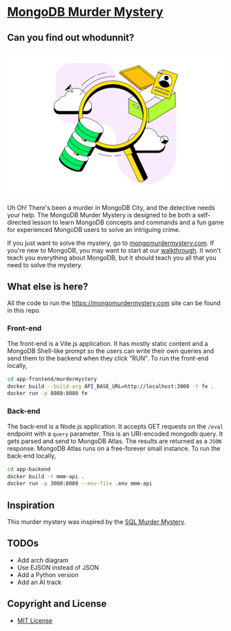 # [MongoDB Murder Mystery](https://mongomurdermystery.com)

## Can you find out whodunnit?

![Description of image](./app-frontend/murdermystery/src/assets/mdb-search.png)

Uh Oh! There's been a murder in MongoDB City, and the detective needs your help.  The MongoDB Murder Mystery is designed to be both a self-directed lesson to learn MongoDB concepts and commands and a fun game for experienced MongoDB users to solve an intriguing crime.

If you just want to solve the mystery, go to [mongomurdermystery.com](https://mongomurdermystery.com). If you're new to MongoDB, you may want to start at our [walkthrough](https://mongomurdermystery.com/walkthrough). It won't teach you everything about MongoDB, but it should teach you all that you need to solve the mystery.

## What else is here?

All the code to run the https://mongomurdermystery.com site can be found in this repo.

### Front-end

The front-end is a Vite.js application. It has mostly static content and a MongoDB Shell-like prompt so the users can write their own queries and send them to the backend when they click "RUN". To run the front-end locally,

```bash
cd app-frontend/murdermystery
docker build --build-arg API_BASE_URL=http://localhost:3000 -t fe .
docker run -p 8080:8080 fe
```

### Back-end

The back-end is a Node.js application. It accepts GET requests on the  `/eval` endpoint with a `query` parameter. This is an URI-encoded mongodb query. It gets parsed and send to MongoDB Atlas. The results are returned as a `JSON` response. MongoDB Atlas runs on a free-forever small instance. To run the back-end locally,

```bash
cd app-backend
docker build -t mmm-api .
docker run -p 3000:8080 --env-file .env mmm-api
```

## Inspiration

This murder mystery was inspired by the [SQL Murder Mystery](https://github.com/NUKnightLab/sql-mysteries).

## TODOs

- Add arch diagram
- Use EJSON instead of JSON
- Add a Python version
- Add an AI track

## Copyright and License

- [MIT License](./LICENSE)
